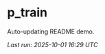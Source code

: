 # p_train

Auto-updating README demo.

<!--START_SECTION:status-->
_Last run: 2025-10-01 16:29 UTC_
<!--END_SECTION:status-->




















































































































































































































































































































































































































































































































































































































































































































































































































































































































